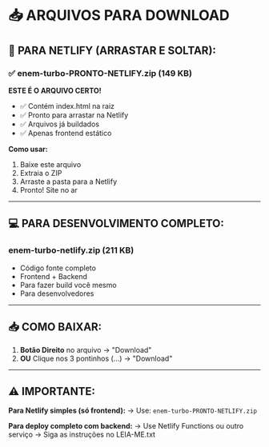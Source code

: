 # 📥 ARQUIVOS PARA DOWNLOAD

## 🎯 PARA NETLIFY (ARRASTAR E SOLTAR):

### ✅ **enem-turbo-PRONTO-NETLIFY.zip** (149 KB)
**ESTE É O ARQUIVO CERTO!**
- ✅ Contém index.html na raiz
- ✅ Pronto para arrastar na Netlify
- ✅ Arquivos já buildados
- ✅ Apenas frontend estático

**Como usar:**
1. Baixe este arquivo
2. Extraia o ZIP
3. Arraste a pasta para a Netlify
4. Pronto! Site no ar

---

## 💻 PARA DESENVOLVIMENTO COMPLETO:

### **enem-turbo-netlify.zip** (211 KB)
- Código fonte completo
- Frontend + Backend
- Para fazer build você mesmo
- Para desenvolvedores

---

## 📥 COMO BAIXAR:

1. **Botão Direito** no arquivo → "Download"
2. **OU** Clique nos 3 pontinhos (...) → "Download"

---

## ⚠️ IMPORTANTE:

**Para Netlify simples (só frontend):**
→ Use: `enem-turbo-PRONTO-NETLIFY.zip`

**Para deploy completo com backend:**
→ Use Netlify Functions ou outro serviço
→ Siga as instruções no LEIA-ME.txt
